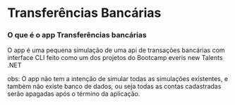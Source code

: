 # Transferências Bancárias

### O que é o app Transferências bancárias

O app é uma pequena simulação de uma api de transações bancárias com interface CLI feito como um dos projetos do Bootcamp everis new Talents .NET

obs: O app não tem a intenção de simular todas as simulações existentes, e tambèm não existe banco de dados, ou seja todas as contas cadastradas serão apagadas após o término da aplicação.